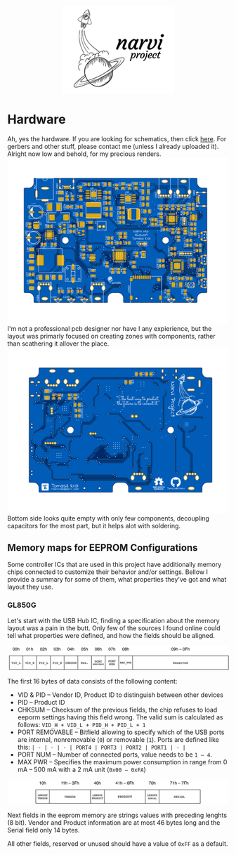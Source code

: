 <p align="center"><img width="256" src="../.assets/logo.png" alt="narvi logo"></p>

# Hardware
Ah, yes the hardware. If you are looking for schematics, then click [here](schematic_narvi_v1.0.pdf). For gerbers and other stuff, please contact me (unless I already uploaded it). Alright now low and behold, for my precious renders.
![narvi pcb top render](../.assets/pcb_render_top.png)
I'm not a professional pcb designer nor have I any expierience, but the layout was primarly focused on creating zones with components, rather than scathering it allover the place.
![narvi pcb bottom render](../.assets/pcb_render_bottom.png)
Bottom side looks quite empty with only few components, decoupling capacitors for the most part, but it helps alot with soldering.




## Memory maps for EEPROM Configurations

Some controller ICs that are used in this project have additionally memory chips connected to customize their behavior and/or settings. Bellow I provide a summary for some of them, what properties they've got and what layout they use.




### GL850G 

Let's start with the USB Hub IC, finding a specification about the memory layout was a pain in the butt. Only few of the sources I found online could tell what properties were defined, and how the fields should be aligned.


![GL580 First EEPROM segment](../.assets/gl580_mem_1.png)

The first 16 bytes of data consists of the following content:

- VID & PID – Vendor ID, Product ID to distinguish between other devices
- PID – Product ID
- CHKSUM – Checksum of the previous fields, the chip refuses to load eeporm settings having this field wrong. The valid sum is calculated as follows:  `VID_H + VID_L + PID_H + PID_L + 1`
- PORT REMOVABLE – Bitfield allowing to specify which of the USB ports are internal, nonremovable (`0`) or removable (`1`). Ports are defined like this: `| - | - | - | PORT4 | PORT3 | PORT2 | PORT1 | - |` 
- PORT NUM – Number of connected ports, value needs to be `1 – 4`. 
- MAX PWR – Specifies the maximum power consumption in range from 0 mA – 500 mA with a 2 mA unit (`0x00 – 0xFA`)



![GL580 Second EEPROM segment](../.assets/gl580_mem_2.png)

Next fields in the eeprom memory are strings values with preceding lenghts (8 bit). Vendor and Product information are at most 46 bytes long and the Serial field only 14 bytes.

All other fields, reserved or unused should have a value of `0xFF` as a default.
